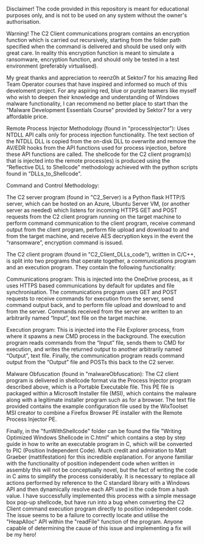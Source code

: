Disclaimer! The code provided in this repository is meant for educational purposes only, and is not to be used on any system without the owner's authorisation.

Warning! The C2 Client communications program contains an encryption function which is carried out recursively, starting from the folder path specified when the command is delivered and should be used only with great care. In reality this encryption function is meant to simulate a ransomware, encryption function, and should only be tested in a test environment (preferably virtualised).

My great thanks and appreciation to reenz0h at Sektor7 for his amazing Red Team Operator courses that have inspired and informed so much of this develoment project.
For any aspiring red, blue or purple teamers like myself who wish to deepen their knowledge and understanding of Windows malware functionality, I can recommend no better place to start than the 
"Malware Development Essentials Course" provided by Sektor7 for a very affordable price.

Remote Process Injector Methodology (found in "processInjector"):
Uses NTDLL API calls only for process injection functionality. 
The text section of the NTDLL DLL is copied from the on-disk DLL to overwrite and remove the AV/EDR hooks from the API functions used for process injection, before these API functions are called.
The shellcode for the C2 client program(s) that is injected into the remote process(es) is produced using the “Reflective DLL to Shellcode” methodology achieved with the python scripts found in "DLLs_to_Shellcode".

Command and Control Methodology:

The C2 server program (found in "C2_Server) is a Python flask HTTP/S server, which can be hosted on an Azure, Ubuntu Server VM, (or another server as needed) which listens for incoming HTTPS GET and POST requests from the C2 client program running on the target machine to perform command communication to the client program, receive command output from the client program, perform file upload and download to and from the target machine, and receive AES decryption keys in the event the “ransomware”, encryption command is issued.

The C2 client program (found in "C2_Client_DLLs_code"), written in C/C++, is split into two programs that operate together, a communications program and an execution program. They contain the following functionality:

Communications program: This is injected into the OneDrive process, as it uses HTTPS based communications by default for updates and file synchronisation. The communications program uses GET and POST requests to receive commands for execution from the server, send command output back, and to perform file upload and download to and from the server. Commands received from the server are written to an arbitrarily named “Input”, text file on the target machine.

Execution program: This is injected into the File Explorer process, from where it spawns a new CMD process in the background. The execution program reads commands from the “Input” file, sends them to CMD for execution, and writes the returned output to another arbitrarily named “Output”, text file.
Finally, the communication program reads command output from the “Output” file and POSTs this back to the C2 server.

Malware Obfuscation (found in "malwareObfuscation):
The C2 client program is delivered in shellcode format via the Process Injector program described above, which is a Portable Executable file. This PE file is packaged within a Microsoft Installer file (MSI), which contains the malware along with a legitimate installer program such as for a browser. The text file provided contains the example configuration file used by the WixToolset MSI creator to combine a Firefox Browser PE installer with the Remote Process Injector PE.

Finally, in the "funWithShellcode" folder can be found the file "Writing Optimized Windows Shellcode in C.html" which contains a step by step guide in how to write an executable program in C, which will be converted to PIC (Position Independent Code). Much credit and admiration to Matt Graeber (mattifestation) for this incredible explanation. For anyone familiar with the functionality of position independent code when written in assembly this will not be conceptually novel, but the fact of writing the code in C aims to simplify the process considerably. It is necessary to replace all actions performed by reference to the C standard library with a Windows API and then dynamically resolve each API used in the code from a hash value. I have successfully implemented this process with a simple message box pop-up shellcode, but have run into a bug when converting the C2 Client command execution program directly to position independent code. The issue seems to be a failure to correctly locate and utilise the "HeapAlloc" API within the "readFile" function of the program. Anyone capable of determining the cause of this issue and implementing a fix will be my hero!
